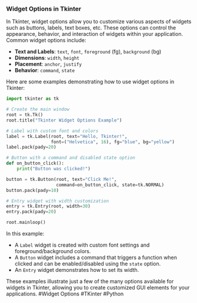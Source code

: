 ### Widget Options in Tkinter

In Tkinter, widget options allow you to customize various aspects of widgets such as buttons, labels, text boxes, etc. These options can control the appearance, behavior, and interaction of widgets within your application. Common widget options include:

- **Text and Labels**: `text`, `font`, `foreground` (fg), `background` (bg)
- **Dimensions**: `width`, `height`
- **Placement**: `anchor`, `justify`
- **Behavior**: `command`, `state`

Here are some examples demonstrating how to use widget options in Tkinter:

```python
import tkinter as tk

# Create the main window
root = tk.Tk()
root.title("Tkinter Widget Options Example")

# Label with custom font and colors
label = tk.Label(root, text="Hello, Tkinter!", 
                 font=("Helvetica", 16), fg="blue", bg="yellow")
label.pack(pady=20)

# Button with a command and disabled state option
def on_button_click():
    print("Button was clicked!")

button = tk.Button(root, text="Click Me!", 
                   command=on_button_click, state=tk.NORMAL)
button.pack(pady=10)

# Entry widget with width customization
entry = tk.Entry(root, width=30)
entry.pack(pady=20)

root.mainloop()
```

In this example:
- A `Label` widget is created with custom font settings and foreground/background colors.
- A `Button` widget includes a command that triggers a function when clicked and can be enabled/disabled using the `state` option.
- An `Entry` widget demonstrates how to set its width.

These examples illustrate just a few of the many options available for widgets in Tkinter, allowing you to create customized GUI elements for your applications. #Widget Options #TKinter #Python